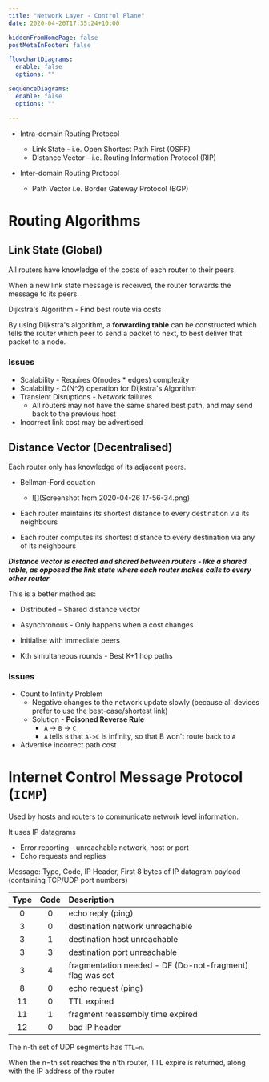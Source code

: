 ```yaml
---
title: "Network Layer - Control Plane"
date: 2020-04-26T17:35:24+10:00

hiddenFromHomePage: false
postMetaInFooter: false

flowchartDiagrams:
  enable: false
  options: ""

sequenceDiagrams: 
  enable: false
  options: ""

---
```


* Intra-domain Routing Protocol
  * Link State - i.e. Open Shortest Path First (OSPF)
  * Distance Vector - i.e. Routing Information Protocol (RIP)

* Inter-domain Routing Protocol
  * Path Vector i.e. Border Gateway Protocol (BGP)

# Routing Algorithms

## Link State (Global)

All routers have knowledge of the costs of each router to their peers.

When a new link state message is received, the router forwards the message to its peers.

Dijkstra's Algorithm - Find best route via costs

By using Dijkstra's algorithm, a **forwarding table** can be constructed which tells the router which peer to send a packet to next, to best deliver that packet to a node.

### Issues

* Scalability - Requires O(nodes * edges) complexity
* Scalability - O(N^2) operation for Dijkstra's Algorithm
* Transient Disruptions - Network failures
  * All routers may not have the same shared best path, and may send back to the previous host
* Incorrect link cost may be advertised

## Distance Vector (Decentralised)

Each router only has knowledge of its adjacent peers.  

* Bellman-Ford equation
  * ![](Screenshot from 2020-04-26 17-56-34.png)

* Each router maintains its shortest distance to every destination via its neighbours
* Each router computes its shortest distance to every destination via any of its neighbours

***Distance vector is created and shared between routers - like a shared table, as opposed the link state where each router makes calls to every other router***

This is a better method as:

* Distributed - Shared distance vector
* Asynchronous - Only happens when a cost changes

* Initialise with immediate peers
* Kth simultaneous rounds - Best K+1 hop paths

### Issues

* Count to Infinity Problem
  * Negative changes to the network update slowly (because all devices prefer to use the best-case/shortest link)
  * Solution - **Poisoned Reverse Rule**
    * `A` -> `B` -> `C`
    * `A` tells `B` that `A->C` is infinity, so that B won't route back to `A`
* Advertise incorrect path cost

# Internet Control Message Protocol (`ICMP`)

Used by hosts and routers to communicate network level information.

It uses IP datagrams

* Error reporting - unreachable network, host or port
* Echo requests and replies

Message: Type, Code, IP Header, First 8 bytes of IP datagram payload (containing TCP/UDP port numbers)


|Type|Code|Description|
|:---:|:---:|:--------|
|0|0|echo reply (ping)|
|3|0|destination network unreachable|
|3|1|destination host unreachable|
|3|3|destination port unreachable|
|3|4|fragmentation needed - DF (Do-not-fragment) flag was set|
|8|0|echo request (ping)|
|11|0|TTL expired|
|11|1|fragment reassembly time expired|
|12|0|bad IP header|

The n-th set of UDP segments has `TTL=n`.

When the n=th set reaches the n'th router, TTL expire is returned, along with the IP address of the router